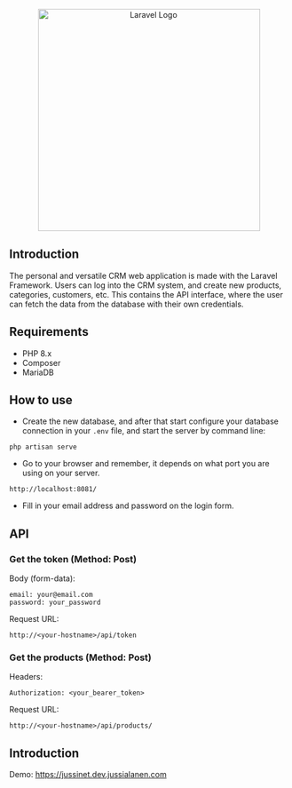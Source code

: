 <p align="center"><a href="https://laravel.com" target="_blank"><img src="https://raw.githubusercontent.com/laravel/art/master/logo-lockup/5%20SVG/2%20CMYK/1%20Full%20Color/laravel-logolockup-cmyk-red.svg" width="400" alt="Laravel Logo"></a></p>

## Introduction

The personal and versatile CRM web application is made with the Laravel Framework. Users can log into the CRM system, and create new products, categories, customers, etc. This contains the API interface, where the user can fetch the data from the database with their own credentials.

## Requirements
- PHP 8.x
- Composer
- MariaDB

## How to use
- Create the new database, and after that start configure your database connection in your `.env` file, and start the server by command line:
```
php artisan serve
```
- Go to your browser and remember, it depends on what port you are using on your server.
```
http://localhost:8081/
```

- Fill in your email address and password on the login form.

## API

### Get the token (Method: Post)
Body (form-data): 
```
email: your@email.com
password: your_password
```
Request URL:
```
http://<your-hostname>/api/token
```

### Get the products (Method: Post)

Headers: 
```
Authorization: <your_bearer_token>
```
Request URL:
```
http://<your-hostname>/api/products/
```

## Introduction
Demo: https://jussinet.dev.jussialanen.com
